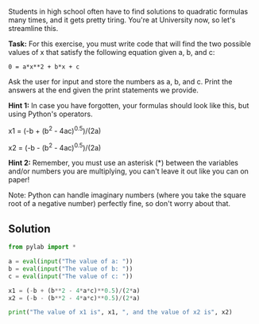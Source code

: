 

Students in high school often have to find solutions to quadratic formulas many times, and it gets pretty tiring. You're at University now, so let's streamline this. 

**Task:** For this exercise, you must write code that will find the two possible values of x that satisfy the following equation given a, b, and c:

``` 0 = a*x**2 + b*x + c ```

Ask the user for input and store the numbers as a, b, and c. Print the answers at the end given the print statements we provide. 

**Hint 1:** In case you have forgotten, your formulas should look like this, but using Python's operators.

x1 = (-b + (b<sup>2</sup> - 4ac)<sup>0.5</sup>)/(2a)

x2 = (-b - (b<sup>2</sup> - 4ac)<sup>0.5</sup>)/(2a)

**Hint 2:** Remember, you must use an asterisk (\*) between the variables and/or numbers you are multiplying, you can't leave it out like you can on paper!

Note: Python can handle imaginary numbers (where you take the square root of a negative number) perfectly fine, so don't worry about that. 

## Solution
```python
from pylab import *

a = eval(input("The value of a: "))
b = eval(input("The value of b: "))
c = eval(input("The value of c: "))

x1 = (-b + (b**2 - 4*a*c)**0.5)/(2*a)
x2 = (-b - (b**2 - 4*a*c)**0.5)/(2*a)

print("The value of x1 is", x1, ", and the value of x2 is", x2)

```
